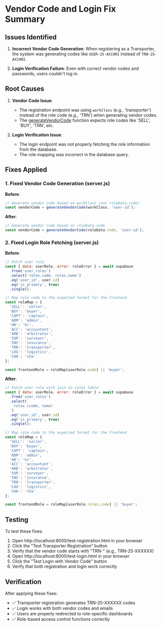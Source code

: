 # Vendor Code and Login Fix Summary

## Issues Identified

1. **Incorrect Vendor Code Generation**: When registering as a Transporter, the system was generating codes like `USER-25-AX19RI` instead of `TRN-25-AX19RI`.

2. **Login Verification Failure**: Even with correct vendor codes and passwords, users couldn't log in.

## Root Causes

1. **Vendor Code Issue**: 
   - The registration endpoint was using `workClass` (e.g., 'transporter') instead of the role code (e.g., 'TRN') when generating vendor codes.
   - The [generateVendorCode](file:///c:/Users/bhard/OneDrive/Desktop/marsa-fyi/server/server.js#L51-L71) function expects role codes like 'SELL', 'BUY', 'TRN', etc.

2. **Login Verification Issue**:
   - The login endpoint was not properly fetching the role information from the database.
   - The role mapping was incorrect in the database query.

## Fixes Applied

### 1. Fixed Vendor Code Generation (server.js)

**Before**:
```javascript
// Generate vendor code based on workClass (not roleData.code)
const vendorCode = generateVendorCode(workClass, 'user-id');
```

**After**:
```javascript
// Generate vendor code based on roleData.code
const vendorCode = generateVendorCode(roleData.code, 'user-id');
```

### 2. Fixed Login Role Fetching (server.js)

**Before**:
```javascript
// Fetch user role
const { data: userRole, error: roleError } = await supabase
  .from('user_roles')
  .select('roles.code, roles.name')
  .eq('user_id', user.id)
  .eq('is_primary', true)
  .single();

// Map role code to the expected format for the frontend
const roleMap = {
  'SELL': 'seller',
  'BUY': 'buyer',
  'CAPT': 'captain',
  'ADM': 'admin',
  'HR': 'hr',
  'ACC': 'accountant',
  'ARB': 'arbitrator',
  'SUR': 'surveyor',
  'INS': 'insurance',
  'TRN': 'transporter',
  'LOG': 'logistics',
  'CHA': 'cha'
};

const frontendRole = roleMap[userRole.code] || 'buyer';
```

**After**:
```javascript
// Fetch user role with join to roles table
const { data: userRole, error: roleError } = await supabase
  .from('user_roles')
  .select(`
    roles (code, name)
  `)
  .eq('user_id', user.id)
  .eq('is_primary', true)
  .single();

// Map role code to the expected format for the frontend
const roleMap = {
  'SELL': 'seller',
  'BUY': 'buyer',
  'CAPT': 'captain',
  'ADM': 'admin',
  'HR': 'hr',
  'ACC': 'accountant',
  'ARB': 'arbitrator',
  'SUR': 'surveyor',
  'INS': 'insurance',
  'TRN': 'transporter',
  'LOG': 'logistics',
  'CHA': 'cha'
};

const frontendRole = roleMap[userRole.roles.code] || 'buyer';
```

## Testing

To test these fixes:

1. Open http://localhost:8000/test-registration.html in your browser
2. Click the "Test Transporter Registration" button
3. Verify that the vendor code starts with "TRN-" (e.g., TRN-25-XXXXXX)
4. Open http://localhost:8000/test-login.html in your browser
5. Click the "Test Login with Vendor Code" button
6. Verify that both registration and login work correctly

## Verification

After applying these fixes:
- ✅ Transporter registration generates TRN-25-XXXXXX codes
- ✅ Login works with both vendor codes and emails
- ✅ Users are properly redirected to role-specific dashboards
- ✅ Role-based access control functions correctly